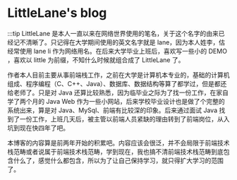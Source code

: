 # LittleLane's blog

:::tip LittleLane 是本人一直以来在网络世界使用的笔名，关于这个名字的由来已经记不清晰了。只记得在大学期间使用的英文名字就是 lane，因为本人姓李，估经常使用 lane li 作为网络用名。在后来大学毕业上班后，喜欢写一些小的 DEMO ，喜欢以 little 为前缀，不知什么时候就组合成了 LittleLane 了。

作者本人目前主要从事前端栈工作，之前在大学是计算机本专业的，基础的计算机组成、程序编程（C、C++、Java）、数据库、数据结构等算了都学过，但是都还给老师了。只是对 Java 还算比较熟悉，因为临毕业之际为了找一份工作，在家自学了两个月的 Java Web 作为一些小网站，后来学校毕业设计也是做了个完整的系统出来，算是对 Java、MySql、前端有比较深的印象。后来通过面试 Java 找到了一份工作，上班几天后，被主管以前端人员紧缺的理由转到了前端岗位，从入坑到现在快四年了吧。

本博客的内容算是前两年开始的积累吧。内容应该会很泛，并不会局限于前端技术栈范畴或者说属于前端技术栈范畴，学到现在，我也搞不清前端技术栈范畴到底包含什么了，感觉什么都包含，所以为了让自己保持学习，就只得扩大学习的范围了。
